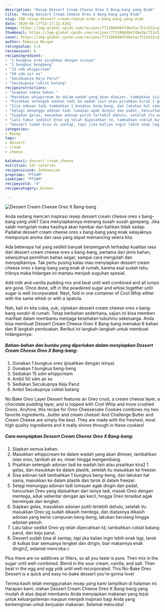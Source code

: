 ```yaml
---
description: "Resep Dessert Cream Cheese Oreo X Bang-bang yang Enak"
title: "Resep Dessert Cream Cheese Oreo X Bang-bang yang Enak"
slug: 298-resep-dessert-cream-cheese-oreo-x-bang-bang-yang-enak
date: 2020-08-17T13:17:22.636Z
image: https://img-global.cpcdn.com/recipes/7711060d847dbe3a/751x532cq70/dessert-cream-cheese-oreo-x-bang-bang-foto-resep-utama.jpg
thumbnail: https://img-global.cpcdn.com/recipes/7711060d847dbe3a/751x532cq70/dessert-cream-cheese-oreo-x-bang-bang-foto-resep-utama.jpg
cover: https://img-global.cpcdn.com/recipes/7711060d847dbe3a/751x532cq70/dessert-cream-cheese-oreo-x-bang-bang-foto-resep-utama.jpg
author: Rebecca Morgan
ratingvalue: 3.6
reviewcount: 6
recipeingredient:
- "1 bungkus oreo pisahkan dengan isinya"
- "1 bungkus bengbeng"
- "15 sdm whippcream"
- "50 sdm air es"
- "Secukupnya Keju Parut"
- "Secukupnya coklat batang"
recipeinstructions:
- "Siapkan semua bahan."
- "Masukkan whippcream ke dalam wadah yang akan dimixer, tambahkan isian oreo, tambah air es, mixer hingga mengembang."
- "Pisahkan setengah adonan tadi ke wadah lain atau pisahkan kira2 1 gelas, dan masukkan ke dalam plastik, setelah itu masukkan ke freezer."
- "Sisa adonan tadi tambahkan 1 bungkus beng-beng, dan lakukan hal sama, masukkan ke dalam plastik dan tarok di dalam freezer."
- "Selagi menunggu adonan tadi lumayan agak dingin dan padat, hancurkan Oreo yang dipisahkan dari isinya tadi, masak Oreo dengan mentega, aduk sebentar dengan api kecil, hingga Oreo tersebut agak berminyak dan lengket."
- "Siapkan gelas, masukkan adonan putih terlebih dahulu, setelah itu masukkan Oreo yg sudah dikasih mentega, dan diatasnya dikasih adonan yang berisi campuran beng-beng, lakukan berulang hingga adonan penuh."
- "Lalu tabur sedikit Oreo yg telah dipecahkan td, tambahkan coklat batang parut, dan keju parut."
- "Dessert sudah bisa di santap, tapi jika kalian ingin lebih enak lagi, tarok di kulkas biar semuanya lengket dan dingin, biar makannya enak dingin2, selamat mencoba☺️"
categories:
- Resep
tags:
- dessert
- cream
- cheese

katakunci: dessert cream cheese 
nutrition: 147 calories
recipecuisine: Indonesian
preptime: "PT14M"
cooktime: "PT36M"
recipeyield: "4"
recipecategory: Dinner

---
```



![Dessert Cream Cheese Oreo X Bang-bang](https://img-global.cpcdn.com/recipes/7711060d847dbe3a/751x532cq70/dessert-cream-cheese-oreo-x-bang-bang-foto-resep-utama.jpg)

Anda sedang mencari inspirasi resep dessert cream cheese oreo x bang-bang yang unik? Cara menyiapkannya memang susah-susah gampang. Jika salah mengolah maka hasilnya akan hambar dan bahkan tidak sedap. Padahal dessert cream cheese oreo x bang-bang yang enak selayaknya mempunyai aroma dan rasa yang dapat memancing selera kita.

Ada beberapa hal yang sedikit banyak berpengaruh terhadap kualitas rasa dari dessert cream cheese oreo x bang-bang, pertama dari jenis bahan, selanjutnya pemilihan bahan segar, sampai cara mengolah dan menyajikannya. Tak perlu pusing kalau mau menyiapkan dessert cream cheese oreo x bang-bang yang enak di rumah, karena asal sudah tahu triknya maka hidangan ini mampu menjadi suguhan spesial.

Add milk and vanilla pudding mix and beat until well combined and all lumps are gone. Once done, sift in the powdered sugar and whisk together until sugar is well incorporated. Next, fold in one container of Cool Whip either with the same whisk or with a spatula.


Nah, kali ini kita coba, yuk, ciptakan dessert cream cheese oreo x bang-bang sendiri di rumah. Tetap berbahan sederhana, sajian ini bisa memberi manfaat dalam membantu menjaga kesehatan tubuhmu sekeluarga. Anda bisa membuat Dessert Cream Cheese Oreo X Bang-bang memakai 6 bahan dan 8 langkah pembuatan. Berikut ini langkah-langkah untuk membuat hidangannya.

<!--inarticleads1-->

##### Bahan-bahan dan bumbu yang diperlukan dalam menyiapkan Dessert Cream Cheese Oreo X Bang-bang:

1. Gunakan 1 bungkus oreo (pisahkan dengan isinya)
1. Gunakan 1 bungkus beng-beng
1. Sediakan 15 sdm whippcream
1. Ambil 50 sdm air es
1. Sediakan Secukupnya Keju Parut
1. Ambil Secukupnya coklat batang


No Bake Oreo Layer Dessert features an Oreo crust, a cream cheese layer, a chocolate pudding layer, and is topped with Cool Whip and more crushed Oreos. Anyhow, this recipe for Oreo Cheesecake Cookies combines my two favorite ingredients…butter and cream cheese! And Challenge Butter and Cream Cheese are simply the best. They are made with the freshest, most high quality ingredients and it really shines through in these cookies! 

<!--inarticleads2-->

##### Cara menyiapkan Dessert Cream Cheese Oreo X Bang-bang:

1. Siapkan semua bahan.
1. Masukkan whippcream ke dalam wadah yang akan dimixer, tambahkan isian oreo, tambah air es, mixer hingga mengembang.
1. Pisahkan setengah adonan tadi ke wadah lain atau pisahkan kira2 1 gelas, dan masukkan ke dalam plastik, setelah itu masukkan ke freezer.
1. Sisa adonan tadi tambahkan 1 bungkus beng-beng, dan lakukan hal sama, masukkan ke dalam plastik dan tarok di dalam freezer.
1. Selagi menunggu adonan tadi lumayan agak dingin dan padat, hancurkan Oreo yang dipisahkan dari isinya tadi, masak Oreo dengan mentega, aduk sebentar dengan api kecil, hingga Oreo tersebut agak berminyak dan lengket.
1. Siapkan gelas, masukkan adonan putih terlebih dahulu, setelah itu masukkan Oreo yg sudah dikasih mentega, dan diatasnya dikasih adonan yang berisi campuran beng-beng, lakukan berulang hingga adonan penuh.
1. Lalu tabur sedikit Oreo yg telah dipecahkan td, tambahkan coklat batang parut, dan keju parut.
1. Dessert sudah bisa di santap, tapi jika kalian ingin lebih enak lagi, tarok di kulkas biar semuanya lengket dan dingin, biar makannya enak dingin2, selamat mencoba☺️


Plus there are no additives or fillers, so all you taste is pure. Then mix in the sugar until well-combined. Blend in the sour cream, vanilla, and salt. Then beat in the egg and egg yolk until well-incorporated. This No-Bake Oreo Dessert is a quick and easy no-bake dessert you&#39;re gonna love! 

Terima kasih telah menggunakan resep yang kami tampilkan di halaman ini. Harapan kami, olahan Dessert Cream Cheese Oreo X Bang-bang yang mudah di atas dapat membantu Anda menyiapkan makanan yang lezat untuk keluarga/teman maupun menjadi inspirasi bagi Anda yang berkeinginan untuk berjualan makanan. Selamat mencoba!
